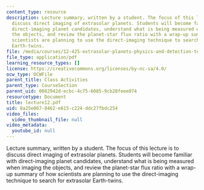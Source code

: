 ```yaml
---
content_type: resource
description: Lecture summary, written by a student. The focus of this lecture is to
  discuss direct imaging of extrasolar planets. Students will become familiar with
  direct-imaging planet candidates, understand what is being measured when imaging
  the objects, and review the planet-star flux ratio with a wrap-up summary of how
  scientists are planning to use the direct-imaging technique to search for extrasolar
  Earth-twins.
file: /media/courses/12-425-extrasolar-planets-physics-and-detection-techniques-fall-2007/8a25e0678462e615c224ddc27fbdc254_lecture12.pdf
file_type: application/pdf
learning_resource_types: []
license: https://creativecommons.org/licenses/by-nc-sa/4.0/
ocw_type: OCWFile
parent_title: Class Activities
parent_type: CourseSection
parent_uid: 0082942d-ecbc-4c75-6085-9cb28feee074
resourcetype: Document
title: lecture12.pdf
uid: 8a25e067-8462-e615-c224-ddc27fbdc254
video_files:
  video_thumbnail_file: null
video_metadata:
  youtube_id: null
---
```

Lecture summary, written by a student. The focus of this lecture is to discuss direct imaging of extrasolar planets. Students will become familiar with direct-imaging planet candidates, understand what is being measured when imaging the objects, and review the planet-star flux ratio with a wrap-up summary of how scientists are planning to use the direct-imaging technique to search for extrasolar Earth-twins.